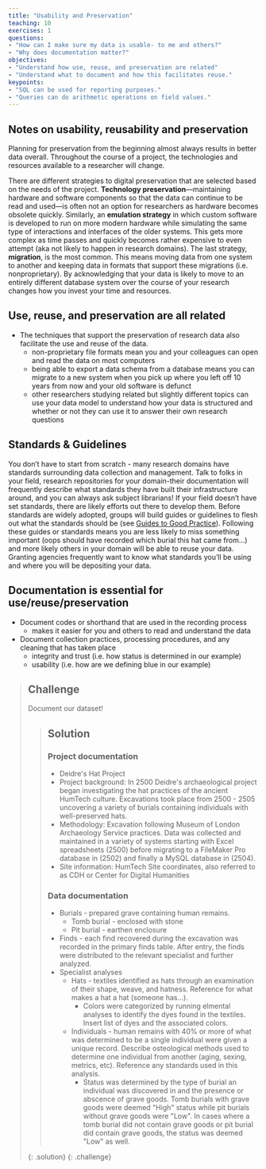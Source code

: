 ```yaml
---
title: "Usability and Preservation"
teaching: 10
exercises: 1
questions:
- "How can I make sure my data is usable- to me and others?"
- "Why does documentation matter?"
objectives:
- "Understand how use, reuse, and preservation are related"
- "Understand what to document and how this facilitates reuse."
keypoints:
- "SQL can be used for reporting purposes."
- "Queries can do arithmetic operations on field values."
---
```


## Notes on usability, reusability and preservation
Planning for preservation from the beginning almost always results in better data overall. Throughout the course of a project, the technologies and resources available to a researcher will change. 

There are different strategies to digital preservation that are selected based on the needs of the project. **Technology preservation**—maintaining hardware and software components so that the data can continue to be read and used—is often not an option for researchers as hardware becomes obsolete quickly. Similarly, an **emulation strategy** in which custom software is developed to run on more modern hardware while simulating the same type of interactions and interfaces of the older systems. This gets more complex as time passes and quickly becomes rather expensive to even attempt (aka not likely to happen in research domains). The last strategy, **migration**, is the most common. This means moving data from one system to another and keeping data in formats that support these migrations (i.e. nonproprietary). By acknowledging that your data is likely to move to an entirely different database system over the course of your research changes how you invest your time and resources. 

## Use, reuse, and preservation are all related
* The techniques that support the preservation of research data also facilitate the use and reuse of the data. 
    * non-proprietary file formats mean you and your colleagues can open and read the data on most computers
    * being able to export a data schema from a database means you can migrate to a new system when you pick up where you left off 10 years from now and your old software is defunct
    * other researchers studying related but slightly different topics can use your data model to understand how your data is structured and whether or not they can use it to answer their own research questions 

## Standards & Guidelines
You don’t have to start from scratch - many research domains have standards surrounding data collection and management. Talk to folks in your field, research repositories for your domain-their documentation will frequently describe what standards they have built their infrastructure around, and you can always ask subject librarians! If your field doesn’t have set standards, there are likely efforts out there to develop them. Before standards are widely adopted, groups will build guides or guidelines to flesh out what the standards should be (see [Guides to Good Practice](https://guides.archaeologydataservice.ac.uk/g2gpwiki/)). Following these guides or standards means you are less likely to miss something important (oops should have recorded which burial this hat came from…) and more likely others in your domain will be able to reuse your data. Granting agencies frequently want to know what standards you’ll be using and where you will be depositing your data.

## Documentation is essential for use/reuse/preservation
* Document codes or shorthand that are used in the recording process
    * makes it easier for you and others to read and understand the data
* Document collection practices, processing procedures, and any cleaning that has taken place 
    * integrity and trust (i.e. how status is determined in our example)
    * usability (i.e. how are we defining blue in our example)

> ## Challenge
> Document our dataset!
>
> > ## Solution
> > ### Project documentation 
> > * Deidre's Hat Project
> > * Project background: In 2500 Deidre's archaeological project began investigating the hat practices of the ancient HumTech culture. Excavations took place from 2500 - 2505 uncovering a variety of burials containing individuals with well-preserved hats. 
> > * Methodology: Excavation following Museum of London Archaeology Service practices. Data was collected and maintained in a variety of systems starting with Excel spreadsheets (2500) before migrating to a FileMaker Pro database in (2502) and finally a MySQL database in (2504). 
> > * Site information: HumTech Site coordinates, also referred to as CDH or Center for Digital Humanities
> > ### Data documentation
> > * Burials - prepared grave containing human remains. 
> > 	* Tomb burial - enclosed with stone
> > 	* Pit burial - earthen enclosure
> > * Finds - each find recovered during the excavation was recorded in the primary finds table. After entry, the finds were distributed to the relevant specialist and further analyzed.
> > * Specialist analyses 
> > 	* Hats - textiles identified as hats through an examination of their shape, weave, and hatness. Reference for what makes a hat a hat (someone has...).
> > 		* Colors were categorized by running elmental analyses to identify the dyes found in the textiles. Insert list of dyes and the associated colors. 
> > 	* Individuals - human remains with 40% or more of what was determined to be a single individual were given a unique record. Describe osteological methods used to determine one individual from another (aging, sexing, metrics, etc). Reference any standards used in this analysis. 
> > 		* Status was determined by the type of burial an individual was discovered in and the presence or abscence of grave goods. Tomb burials with grave goods were deemed "High" status while pit burials without grave goods were "Low". In cases where a tomb burial did not contain grave goods or pit burial did contain grave goods, the status was deemed "Low" as well. 
> > 
> {: .solution}
{: .challenge}












